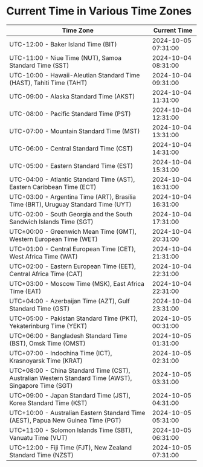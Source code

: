 # Current Time in Various Time Zones

| Time Zone | Current Time |
|-----------|--------------|
| UTC-12:00 - Baker Island Time (BIT) | 2024-10-05 07:31:00 |
| UTC-11:00 - Niue Time (NUT), Samoa Standard Time (SST) | 2024-10-04 08:31:00 |
| UTC-10:00 - Hawaii-Aleutian Standard Time (HAST), Tahiti Time (TAHT) | 2024-10-04 09:31:00 |
| UTC-09:00 - Alaska Standard Time (AKST) | 2024-10-04 11:31:00 |
| UTC-08:00 - Pacific Standard Time (PST) | 2024-10-04 12:31:00 |
| UTC-07:00 - Mountain Standard Time (MST) | 2024-10-04 13:31:00 |
| UTC-06:00 - Central Standard Time (CST) | 2024-10-04 14:31:00 |
| UTC-05:00 - Eastern Standard Time (EST) | 2024-10-04 15:31:00 |
| UTC-04:00 - Atlantic Standard Time (AST), Eastern Caribbean Time (ECT) | 2024-10-04 16:31:00 |
| UTC-03:00 - Argentina Time (ART), Brasília Time (BRT), Uruguay Standard Time (UYT) | 2024-10-04 16:31:00 |
| UTC-02:00 - South Georgia and the South Sandwich Islands Time (SGT) | 2024-10-04 17:31:00 |
| UTC±00:00 - Greenwich Mean Time (GMT), Western European Time (WET) | 2024-10-04 20:31:00 |
| UTC+01:00 - Central European Time (CET), West Africa Time (WAT) | 2024-10-04 21:31:00 |
| UTC+02:00 - Eastern European Time (EET), Central Africa Time (CAT) | 2024-10-04 22:31:00 |
| UTC+03:00 - Moscow Time (MSK), East Africa Time (EAT) | 2024-10-04 22:31:00 |
| UTC+04:00 - Azerbaijan Time (AZT), Gulf Standard Time (GST) | 2024-10-04 23:31:00 |
| UTC+05:00 - Pakistan Standard Time (PKT), Yekaterinburg Time (YEKT) | 2024-10-05 00:31:00 |
| UTC+06:00 - Bangladesh Standard Time (BST), Omsk Time (OMST) | 2024-10-05 01:31:00 |
| UTC+07:00 - Indochina Time (ICT), Krasnoyarsk Time (KRAT) | 2024-10-05 02:31:00 |
| UTC+08:00 - China Standard Time (CST), Australian Western Standard Time (AWST), Singapore Time (SGT) | 2024-10-05 03:31:00 |
| UTC+09:00 - Japan Standard Time (JST), Korea Standard Time (KST) | 2024-10-05 04:31:00 |
| UTC+10:00 - Australian Eastern Standard Time (AEST), Papua New Guinea Time (PGT) | 2024-10-05 05:31:00 |
| UTC+11:00 - Solomon Islands Time (SBT), Vanuatu Time (VUT) | 2024-10-05 06:31:00 |
| UTC+12:00 - Fiji Time (FJT), New Zealand Standard Time (NZST) | 2024-10-05 07:31:00 |
